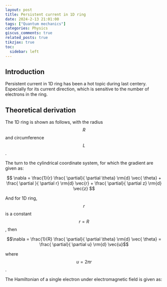 ```yaml
---
layout: post
title: Persistent current in 1D ring
date: 2024-2-13 21:01:00
tags: ["Quantum mechanics"]
categories: Physics
giscus_comments: true
related_posts: true
tikzjax: true
toc:
  sidebar: left
---
```


## Introduction

Persistent current in 1D ring has been a hot topic during last centery. Especially for its current direction, which is sensitive to the number of electrons in the ring.

## Theoretical derivation

The 1D ring is shown as follows, with the radius $$R$$ and circumference $$L$$.

<div style="text-align:center">
    <script type="text/tikz">
    \begin{tikzpicture}
        \draw (0,0) circle(2.0);
        \draw [->] (0,0) -- (1.0,1.732);
        \node at (0.5,0.4) {$R$};
    \end{tikzpicture}
    </script>
</div>

The turn to the cylindrical coordinate system, for which the gradient are given as:

$$ \nabla = \frac{1}{r} \frac{ \partial}{ \partial \theta} \rm{d} \vec{ \theta} + \frac{ \partial }{ \partial r} \rm{d} \vec{r} + \frac{ \partial}{ \partial z} \rm{d} \vec{z} $$

And for 1D ring, $$r$$ is a constant $$r = R$$, then 

$$\nabla = \frac{1}{R} \frac{ \partial}{ \partial \theta} \rm{d} \vec{ \theta} = \frac{ \partial}{ \partial u} \rm{d} \vec{u}$$

where $$ u = 2 \pi r$$.

The Hamiltonian of a single electron under electromagnetic field is given as:

